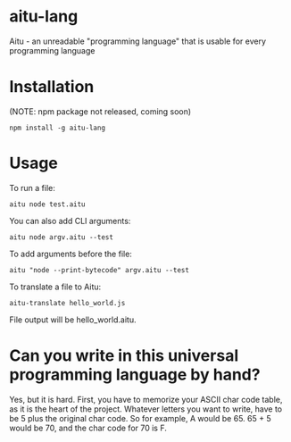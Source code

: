 # aitu-lang
Aitu - an unreadable "programming language" that is usable for every programming language

# Installation
(NOTE: npm package not released, coming soon)
```
npm install -g aitu-lang
```
# Usage
To run a file:
```
aitu node test.aitu
```
You can also add CLI arguments:
```
aitu node argv.aitu --test
```
To add arguments before the file:
```
aitu "node --print-bytecode" argv.aitu --test
```
To translate a file to Aitu:
```
aitu-translate hello_world.js
```
File output will be hello_world.aitu.

# Can you write in this universal programming language by hand?
Yes, but it is hard. First, you have to memorize your ASCII char code table, as it is the heart of the project. Whatever letters you want to write, have to be 5 plus the original char code.
So for example, A would be 65. 65 + 5 would be 70, and the char code for 70 is F.
